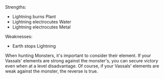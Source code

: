 Strengths:
* Lightning burns Plant
* Lightning electrocutes Water
* Lightning electrocutes Metal

Weaknesses:
* Earth stops Lightning

When hunting Monsters, it's important to consider their element. If your Vassals' elements are strong against the monster's, you can secure victory even when at a level disadvantage. Of course, if your Vassals' elements are weak against the monster, the reverse is true. 

